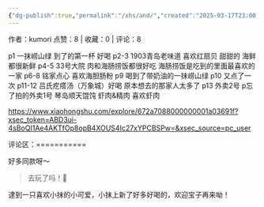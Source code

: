 ```yaml
---
{"dg-publish":true,"permalink":"/xhs/and/","created":"2025-03-17T23:00:09.674+08:00","updated":"2025-03-17T23:00:09.675+08:00"}
---
```


作者：kumori
点赞：8   |   收藏：0   |   评论：8

p1 一抹崂山绿 到了的第一杯 好喝
p2-3 1903青岛老味道 喜欢红扇贝 甜甜的 海鲜都很新鲜
p4-5 33号大院 肉和海肠捞饭都很好吃 海肠捞饭是吃到的里面最喜欢的一家
p6-8 铭家点心 喜欢海胆肠粉
p9 喝到了带奶油的一抹崂山绿
p10 又点了一次
p11-12 吕氏疙瘩汤（万象城）好喝 原本想去的那家人太多了
p13 外卖2号
p忘了拍的外卖1号 琴岛顺天馄饨 虾肉&精肉 喜欢虾肉

https://www.xiaohongshu.com/explore/672a7088000000001a03691f?xsec_token=ABD3ui-4sBoQI1Ae4AKTfOp8opB4XOUS4Ic27xYPCBSPw=&xsec_source=pc_user

评论区：===========

好多同款呀～

> 去玩了吗！🥺

逮到一只喜欢小抹的小可爱，小抹上新了好多好喝的，欢迎宝子再来呦！

